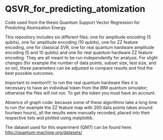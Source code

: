 # QSVR_for_predicting_atomization
Code used from the thesis Quantum Support Vector Regression for Predicting Atomization Energy

This repository includes six different files: one for amplitude encoding (5 qubits), one for amplitude encoding (10 qubits), one for ZZ feature encoding, one for classical SVR, 
one for real quantum hardware amplitude encoding (5 and 10 qubits) and one for real quantum hardware ZZ feature encoding. 
They are all meant to be run independently for analysis. For slight changes (for example the number of data points, subset size, test size, and so on), these parameters can be adjusted to compare results and find the best possible outcomes.

Important to mention!!!: to run the real quantum hardware files it is necessary to have an individual token from the IBM quantum simulator; otherwise the files will not run. To get the token you must have an account.

Absence of graph code: because some of these algorithms take a long time to run (for example the ZZ feature map with 200 data points takes around fourteen hours), 
all the results were manually recorded, placed into their respective lists and plotted using matplotlib.

The dataset used for this experiment (QM7) can be found here: http://quantum-machine.org/datasets/
